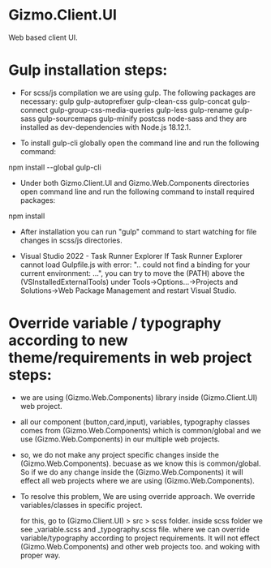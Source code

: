 # Gizmo.Client.UI
 Web based client UI.

# Gulp installation steps:

* For scss/js compilation we are using gulp. The following packages are necessary:
  gulp gulp-autoprefixer gulp-clean-css gulp-concat gulp-connect gulp-group-css-media-queries
  gulp-less gulp-rename gulp-sass gulp-sourcemaps gulp-minify postcss node-sass
  and they are installed as dev-dependencies with Node.js 18.12.1.

* To install gulp-cli globally open the command line
  and run the following command:
  
 npm install --global gulp-cli

* Under both Gizmo.Client.UI and Gizmo.Web.Components directories open command line
  and run the following command to install required packages:
  
 npm install

* After installation you can run "gulp" command to start watching for file changes in scss/js directories.

* Visual Studio 2022 - Task Runner Explorer
  If Task Runner Explorer cannot load Gulpfile.js with error: ".. could not find a binding for your current environment: ...",
  you can try to move the (PATH) above the (VSInstalledExternalTools) under Tools->Options...->Projects and Solutions->Web Package Management
  and restart Visual Studio.


# Override variable / typography according to new theme/requirements in web project steps:

* we are using (Gizmo.Web.Components) library inside (Gizmo.Client.UI) web project.
* all our component (button,card,input), variables, typography classes comes from (Gizmo.Web.Components)
  which is common/global and we use (Gizmo.Web.Components) in our multiple web projects.

* so, we do not make any project specific changes inside the (Gizmo.Web.Components).
  becuase as we know this is common/global. So if we do any change inside the (Gizmo.Web.Components)
  it will effect all web projects where we are using (Gizmo.Web.Components).

* To resolve this problem, We are using override approach.
  We override variables/classes in specific project.

  for this, go to (Gizmo.Client.UI) > src > scss folder.
  inside scss folder we see _variable.scss and _typography.scss file.
  where we can override variable/typography according to project requirements.
  It will not effect (Gizmo.Web.Components) and other web projects too.
  and woking with proper way.

 
  


  

